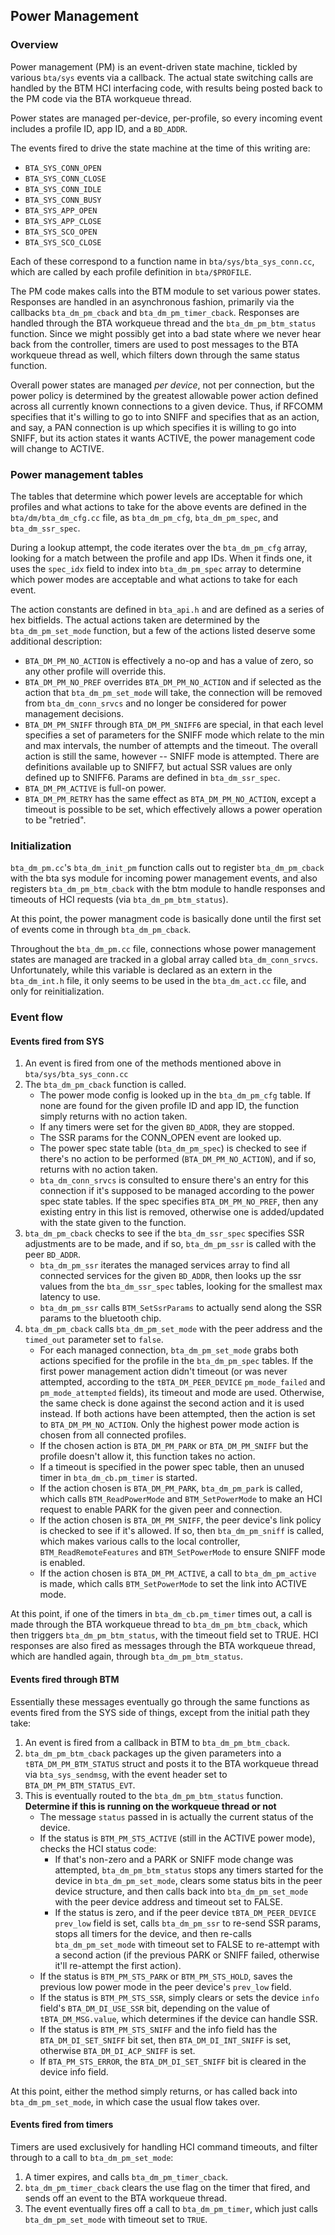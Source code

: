 ## Power Management

### Overview

Power management (PM) is an event-driven state machine, tickled by various
`bta/sys` events via a callback. The actual state switching calls are handled
by the BTM HCI interfacing code, with results being posted back to the PM
code via the BTA workqueue thread.

Power states are managed per-device, per-profile, so every incoming event
includes a profile ID, app ID, and a `BD_ADDR`.

The events fired to drive the state machine at the time of this writing are:

  - `BTA_SYS_CONN_OPEN`
  - `BTA_SYS_CONN_CLOSE`
  - `BTA_SYS_CONN_IDLE`
  - `BTA_SYS_CONN_BUSY`
  - `BTA_SYS_APP_OPEN`
  - `BTA_SYS_APP_CLOSE`
  - `BTA_SYS_SCO_OPEN`
  - `BTA_SYS_SCO_CLOSE`

Each of these correspond to a function name in `bta/sys/bta_sys_conn.cc`, which
are called by each profile definition in `bta/$PROFILE`.

The PM code makes calls into the BTM module to set various power
states. Responses are handled in an asynchronous fashion, primarily via the
callbacks `bta_dm_pm_cback` and `bta_dm_pm_timer_cback`. Responses are handled
through the BTA workqueue thread and the `bta_dm_pm_btm_status` function. Since
we might possibly get into a bad state where we never hear back from the
controller, timers are used to post messages to the BTA workqueue thread as
well, which filters down through the same status function.

Overall power states are managed *per device*, not per connection, but the power
policy is determined by the greatest allowable power action defined across all
currently known connections to a given device. Thus, if RFCOMM specifies that
it's willing to go to into SNIFF and specifies that as an action, and say, a PAN
connection is up which specifies it is willing to go into SNIFF, but its action
states it wants ACTIVE, the power management code will change to ACTIVE.

### Power management tables

The tables that determine which power levels are acceptable for which profiles
and what actions to take for the above events are defined in the
`bta/dm/bta_dm_cfg.cc` file, as `bta_dm_pm_cfg`, `bta_dm_pm_spec`, and
`bta_dm_ssr_spec`.

During a lookup attempt, the code iterates over the `bta_dm_pm_cfg` array,
looking for a match between the profile and app IDs. When it finds one, it uses
the `spec_idx` field to index into `bta_dm_pm_spec` array to determine which
power modes are acceptable and what actions to take for each event.

The action constants are defined in `bta_api.h` and are defined as a series of
hex bitfields. The actual actions taken are determined by the
`bta_dm_pm_set_mode` function, but a few of the actions listed deserve some
additional description:

  - `BTA_DM_PM_NO_ACTION` is effectively a no-op and has a value of zero, so any
    other profile will override this.
  - `BTA_DM_PM_NO_PREF` overrides `BTA_DM_PM_NO_ACTION` and if selected as the
    action that `bta_dm_pm_set_mode` will take, the connection will be removed
    from `bta_dm_conn_srvcs` and no longer be considered for power management
    decisions.
  - `BTA_DM_PM_SNIFF` through `BTA_DM_PM_SNIFF6` are special, in that each
    level specifies a set of parameters for the SNIFF mode which relate to the
    min and max intervals, the number of attempts and the timeout. The overall
    action is still the same, however -- SNIFF mode is attempted. There are
    definitions available up to SNIFF7, but actual SSR values are only defined
    up to SNIFF6. Params are defined in `bta_dm_ssr_spec`.
  - `BTA_DM_PM_ACTIVE` is full-on power.
  - `BTA_DM_PM_RETRY` has the same effect as `BTA_DM_PM_NO_ACTION`, except a
    timeout is possible to be set, which effectively allows a power operation to
    be "retried".

### Initialization

`bta_dm_pm.cc`'s `bta_dm_init_pm` function calls out to register
`bta_dm_pm_cback` with the bta sys module for incoming power management events,
and also registers `bta_dm_pm_btm_cback` with the btm module to handle responses
and timeouts of HCI requests (via `bta_dm_pm_btm_status`).

At this point, the power managment code is basically done until the first set of
events come in through `bta_dm_pm_cback`.

Throughout the `bta_dm_pm.cc` file, connections whose power management states are
managed are tracked in a global array called `bta_dm_conn_srvcs`. Unfortunately,
while this variable is declared as an extern in the `bta_dm_int.h` file, it only
seems to be used in the `bta_dm_act.cc` file, and only for reinitialization.

### Event flow

#### Events fired from SYS

  1. An event is fired from one of the methods mentioned above in
     `bta/sys/bta_sys_conn.cc`
  2. The `bta_dm_pm_cback` function is called.
     - The power mode config is looked up in the `bta_dm_pm_cfg` table. If none
       are found for the given profile ID and app ID, the function simply
       returns with no action taken.
     - If any timers were set for the given `BD_ADDR`, they are stopped.
     - The SSR params for the CONN_OPEN event are looked up.
     - The power spec state table (`bta_dm_pm_spec`) is checked to see if
       there's no action to be performed (`BTA_DM_PM_NO_ACTION`), and if so,
       returns with no action taken.
     - `bta_dm_conn_srvcs` is consulted to ensure there's an entry for this
       connection if it's supposed to be managed according to the power spec
       state tables. If the spec specifies `BTA_DM_PM_NO_PREF`, then any
       existing entry in this list is removed, otherwise one is added/updated
       with the state given to the function.
  3. `bta_dm_pm_cback` checks to see if the `bta_dm_ssr_spec` specifies SSR
     adjustments are to be made, and if so, `bta_dm_pm_ssr` is called with the
     peer `BD_ADDR`.
     - `bta_dm_pm_ssr` iterates the managed services array to find all connected
       services for the given `BD_ADDR`, then looks up the ssr values from the
       `bta_dm_ssr_spec` tables, looking for the smallest max latency to use.
     - `bta_dm_pm_ssr` calls `BTM_SetSsrParams` to actually send along the SSR
       params to the bluetooth chip.
  4. `bta_dm_pm_cback` calls `bta_dm_pm_set_mode` with the peer address and the
     `timed_out` parameter set to `false`.
     - For each managed connection, `bta_dm_pm_set_mode` grabs
       both actions specified for the profile in the `bta_dm_pm_spec` tables. If
       the first power management action didn't timeout (or was never attempted,
       according to the `tBTA_DM_PEER_DEVICE` `pm_mode_failed` and
       `pm_mode_attempted` fields), its timeout and mode are used. Otherwise,
       the same check is done against the second action and it is used
       instead. If both actions have been attempted, then the action is set to
       `BTA_DM_PM_NO_ACTION`. Only the highest power mode action is chosen from
       all connected profiles.
     - If the chosen action is `BTA_DM_PM_PARK` or `BTA_DM_PM_SNIFF` but the
       profile doesn't allow it, this function takes no action.
     - If a timeout is specified in the power spec table, then an unused timer
       in `bta_dm_cb.pm_timer` is started.
     - If the action chosen is `BTA_DM_PM_PARK`, `bta_dm_pm_park` is called,
       which calls `BTM_ReadPowerMode` and `BTM_SetPowerMode` to make an HCI
       request to enable PARK for the given peer and connection.
     - If the action chosen is `BTA_DM_PM_SNIFF`, the peer device's link policy
       is checked to see if it's allowed. If so, then `bta_dm_pm_sniff` is
       called, which makes various calls to the local controller,
       `BTM_ReadRemoteFeatures` and `BTM_SetPowerMode` to ensure SNIFF mode is
       enabled.
     - If the action chosen is `BTA_DM_PM_ACTIVE`, a call to `bta_dm_pm_active`
       is made, which calls `BTM_SetPowerMode` to set the link into ACTIVE
       mode.

At this point, if one of the timers in `bta_dm_cb.pm_timer` times out, a call is
made through the BTA workqueue thread to `bta_dm_pm_btm_cback`, which then
triggers `bta_dm_pm_btm_status`, with the timeout field set to TRUE. HCI
responses are also fired as messages through the BTA workqueue thread, which are
handled again, through `bta_dm_pm_btm_status`.

#### Events fired through BTM

Essentially these messages eventually go through the same functions as events
fired from the SYS side of things, except from the initial path they take:

  1. An event is fired from a callback in BTM to `bta_dm_pm_btm_cback`.
  2. `bta_dm_pm_btm_cback` packages up the given parameters into a
     `tBTA_DM_PM_BTM_STATUS` struct and posts it to the BTA workqueue thread via
     `bta_sys_sendmsg`, with the event header set to
     `BTA_DM_PM_BTM_STATUS_EVT`.
  3. This is eventually routed to the `bta_dm_pm_btm_status` function.
     **Determine if this is running on the workqueue thread or not**
     - The message `status` passed in is actually the current status of the
       device.
     - If the status is `BTM_PM_STS_ACTIVE` (still in the ACTIVE power mode),
       checks the HCI status code:
       - If that's non-zero and a PARK or SNIFF mode change was attempted,
         `bta_dm_pm_btm_status` stops any timers started for the device in
         `bta_dm_pm_set_mode`, clears some status bits in the peer device
         structure, and then calls back into `bta_dm_pm_set_mode` with the peer
         device address and timeout set to FALSE.
       - If the status is zero, and if the peer device `tBTA_DM_PEER_DEVICE`
         `prev_low` field is set, calls `bta_dm_pm_ssr` to re-send SSR params,
         stops all timers for the device, and then re-calls `bta_dm_pm_set_mode`
         with timeout set to FALSE to re-attempt with a second action (if the
         previous PARK or SNIFF failed, otherwise it'll re-attempt the first
         action).
     - If the status is `BTM_PM_STS_PARK` or `BTM_PM_STS_HOLD`, saves the
       previous low power mode in the peer device's `prev_low` field.
     - If the status is `BTM_PM_STS_SSR`, simply clears or sets the device
       `info` field's `BTA_DM_DI_USE_SSR` bit, depending on the value of
       `tBTA_DM_MSG.value`, which determines if the device can handle SSR.
     - If the status is `BTM_PM_STS_SNIFF` and the info field has the
       `BTA_DM_DI_SET_SNIFF` bit set, then `BTA_DM_DI_INT_SNIFF` is set,
       otherwise `BTA_DM_DI_ACP_SNIFF` is set.
     - If `BTA_PM_STS_ERROR`, the `BTA_DM_DI_SET_SNIFF` bit is cleared in the
       device info field.

At this point, either the method simply returns, or has called back into
`bta_dm_pm_set_mode`, in which case the usual flow takes over.

#### Events fired from timers

Timers are used exclusively for handling HCI command timeouts, and filter
through to a call to `bta_dm_pm_set_mode`:

  1. A timer expires, and calls `bta_dm_pm_timer_cback`.
  2. `bta_dm_pm_timer_cback` clears the use flag on the timer that fired, and
     sends off an event to the BTA workqueue thread.
  3. The event eventually fires off a call to `bta_dm_pm_timer`, which just
     calls `bta_dm_pm_set_mode` with timeout set to `TRUE`.
